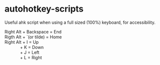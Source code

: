 # autohotkey-scripts
Useful ahk script when using a full sized (100%) keyboard, for accessibility.  

Right Alt + Backspace = End  
Rigth Alt + \`(or tilde) = Home  
Right Alt + I = Up  
&nbsp;&nbsp;&nbsp;&nbsp;&nbsp;&nbsp;&nbsp;&nbsp;&nbsp;&nbsp;&nbsp;&nbsp;          + K = Down  
&nbsp;&nbsp;&nbsp;&nbsp;&nbsp;&nbsp;&nbsp;&nbsp;&nbsp;&nbsp;&nbsp;&nbsp;          + J = Left  
&nbsp;&nbsp;&nbsp;&nbsp;&nbsp;&nbsp;&nbsp;&nbsp;&nbsp;&nbsp;&nbsp;&nbsp;          + L = Right
